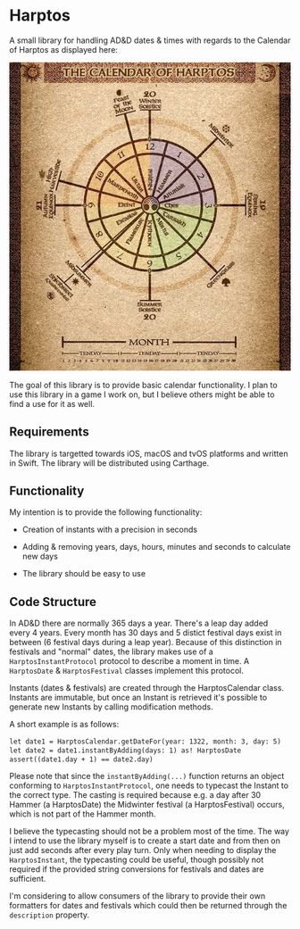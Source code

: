 # Harptos

A small library for handling AD&D dates & times with regards to the Calendar of Harptos as displayed here:

![](docs/images/calendar-of-harptos.jpg?raw=true)

The goal of this library is to provide basic calendar functionality. I plan to use this library in a game I work on, but I believe others might be able to find a use for it as well.


## Requirements

The library is targetted towards iOS, macOS and tvOS platforms and written in Swift. The library will be distributed using Carthage.


## Functionality

My intention is to provide the following functionality:

- Creation of instants with a precision in seconds

- Adding & removing years, days, hours, minutes and seconds to calculate new days

- The library should be easy to use


## Code Structure

In AD&D there are normally 365 days a year. There's a leap day added every 4 years. Every month has 30 days and 5 distict festival days exist in between (6 festival days during a leap year). Because of this distinction in festivals and "normal" dates, the library makes use of a `HarptosInstantProtocol` protocol to describe a moment in time. A `HarptosDate` & `HarptosFestival` classes implement this protocol. 

Instants (dates & festivals) are created through the HarptosCalendar class. Instants are immutable, but once an Instant is retrieved it's possible to generate new Instants by calling modification methods.

A short example is as follows:

```
let date1 = HarptosCalendar.getDateFor(year: 1322, month: 3, day: 5)
let date2 = date1.instantByAdding(days: 1) as! HarptosDate
assert((date1.day + 1) == date2.day)

```

Please note that since the `instantByAdding(...)` function returns an object conforming to `HarptosInstantProtocol`, one needs to typecast the Instant to the correct type. The casting is required because e.g. a day after 30 Hammer (a HarptosDate) the Midwinter festival (a HarptosFestival) occurs, which is not part of the Hammer month.

I believe the typecasting should not be a problem most of the time. The way I intend to use the library myself is to create a start date and from then on just add seconds after every play turn. Only when needing to display the `HarptosInstant`, the typecasting could be useful, though possibly not required if the provided string conversions for festivals and dates are sufficient.

I'm considering to allow consumers of the library to provide their own formatters for dates and festivals which could then be returned through the `description` property.

